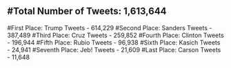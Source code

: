 #Total Number of Tweets: 1,613,644 
---
#First Place: Trump Tweets - 614,229
#Second Place: Sanders Tweets - 387,489
#Third Place: Cruz Tweets - 259,852
#Fourth Place: Clinton Tweets - 196,944
#Fifth Place: Rubio Tweets - 96,938
#Sixth Place: Kasich Tweets - 24,941
#Seventh Place: Jeb! Tweets - 21,609
#Last Place: Carson Tweets - 11,648
